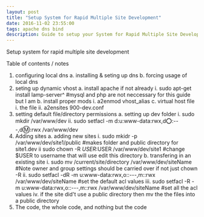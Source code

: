 ```yaml
---
layout: post
title: "Setup System for Rapid Multiple Site Development"
date: 2016-11-02 23:55:00
tags: apache dns bind
description: Guide to setup your System for Rapid Multiple Site Development
---
```


Setup system for rapid multiple site development

Table of contents / notes
1. configuring local dns
    a. installing & seting up dns
    b. forcing usage of local dns
2. seting up dynamic vhost
    a. install apache if not already
        i. sudo apt-get install lamp-server^
        #mysql and php are not neccessary for this guide but I am 
    b. install proper mods
        i. a2enmod vhost_alias
    c. virtual host file
        i. the file
        ii. a2ensites 900-dev.conf
3. setting default file/directory permissions
    a. setting up dev folder
        i. sudo mkdir /var/www/dev
        ii. sudo setfacl -m d:u:www-data:rwx,d:o::---,d:m::rwx /var/www/dev
4. Adding sites
    a. adding new sites
        i. sudo mkidr -p /var/www/dev/site1/public      #makes folder and public directory for site1.dev
        ii sudo chown -R $USER:$USER /var/www/dev/site1 #change $USER to username that will use edit this directory
    b. transfering in an existing site
        i. sudo mv /current/site/directory /var/www/dev/siteName
        #Note owner and group settings should be carried over if not just chown -R
        ii. sudo setfacl -dR -m u:www-data:rwx,o::---,m::rwx /var/www/dev/siteName #set the default acl values 
        iii. sudo setfacl -R -m u:www-data:rwx,o::---,m::rwx /var/www/dev/siteName #set all the acl values
        iv. if the site did't use a public directory then mv the the files into a public directory
5. The code, the whole code, and nothing but the code